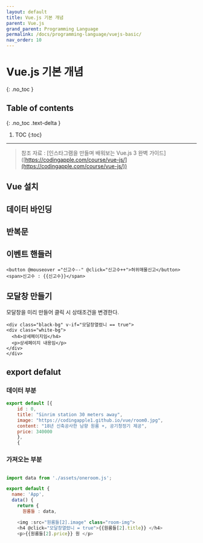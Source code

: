 ```yaml
---
layout: default
title: Vue.js 기본 개념
parent: Vue.js
grand_parent: Programming Language
permalink: /docs/programming-language/vuejs-basic/
nav_order: 10
---
```


# Vue.js 기본 개념
{: .no_toc }

## Table of contents
{: .no_toc .text-delta }

1. TOC
{:toc}


---

> 참조 자료 : \[인스타그램을 만들며 배워보는 Vue.js 3 완벽 가이드\] ([https://codingapple.com/course/vue-js/](https://codingapple.com/course/vue-js/))

## Vue 설치

## 데이터 바인딩

## 반복문

## 이벤트 핸들러

```
<button @mouseover ="신고수--" @click="신고수++">허위매물신고</button> <span>신고수 : {{신고수}}</span>
```

## 모달창 만들기

모달창을 미리 만들어 클릭 시 상태조건을 변경한다.

```
<div class="black-bg" v-if="모달창열렸니 == true">
<div class="white-bg">
  <h4>상세페이지임</h4>
  <p>상세페이지 내용임</p>
</div>
</div>
```

## export defalut

### 데이터 부분

```javascript
export default [{
    id : 0,
    title: "Sinrim station 30 meters away",
    image: "https://codingapple1.github.io/vue/room0.jpg",
    content: "18년 신축공사한 남향 원룸 ☀️, 공기청정기 제공",
    price: 340000
    },
    {
```

### 가져오는 부분

```javascript

import data from './assets/oneroom.js';

export default {
  name: 'App',
  data() {
    return {
      원룸들 : data,
```

```javascript
    <img :src="원룸들[2].image" class="room-img">
    <h4 @click="모달창열렸니 = true">{{원룸들[2].title}} </h4>
    <p>{{원룸들[2].price}} 원 </p>
```